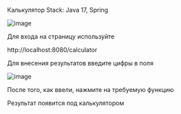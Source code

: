 Калькулятор
Stack:
Java 17, Spring

![image](https://user-images.githubusercontent.com/106023944/224340723-e129ee0d-bc53-489d-b199-1d95b10c24eb.png)


Для входа на страницу используйте 

http://localhost:8080/calculator

Для внесения результатов введите цифры в поля 


![image](https://user-images.githubusercontent.com/106023944/224340419-2d03c417-e682-420b-aee3-91f5114cb51f.png)



После того, как ввели, нажмите на требуемую функцию

Результат появится под калькулятором 


